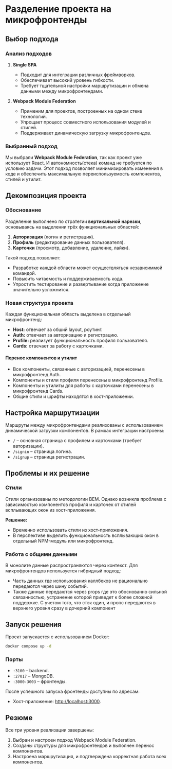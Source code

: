 # Разделение проекта на микрофронтенды

## Выбор подхода

### Анализ подходов

1. **Single SPA**
   - Подходит для интеграции различных фреймворков.
   - Обеспечивает высокий уровень гибкости.
   - Требует тщательной настройки маршрутизации и обмена данными между микрофронтендами.

2. **Webpack Module Federation**
   - Применим для проектов, построенных на одном стеке технологий.
   - Упрощает процесс совместного использования модулей и стилей.
   - Поддерживает динамическую загрузку микрофронтендов.

### Выбранный подход
Мы выбрали **Webpack Module Federation**, так как проект уже использует React. И автономность(стека) команд не требуется по условию задачи. Этот подход позволяет минимизировать изменения в коде и обеспечить максимальную переиспользуемость компонентов, стилей и утилит.

## Декомпозиция проекта

### Обоснование
Разделение выполнено по стратегии **вертикальной нарезки**, основываясь на выделении трёх функциональных областей:
1. **Авторизация** (логин и регистрация).
2. **Профиль** (редактирование данных пользователя).
3. **Карточки** (просмотр, добавление, удаление, лайки).

Такой подход позволяет:
- Разработке каждой области может осуществляться независиммой командой.
- Повысить читаемость и поддерживаемость кода.
- Упростить тестирование и развертывание когда приложение значительно усложнится.

### Новая структура проекта

Каждая функциональная область выделена в отдельный микрофронтенд:
- **Host:** отвечает за обший layout, роутинг.
- **Auth:** отвечает за авторизацию и регистрацию.
- **Profile:** реализует функциональность профиля пользователя.
- **Cards:** отвечает за работу с карточками.

#### Перенос компонентов и утилит
- Все компоненты, связанные с авторизацией, перенесены в микрофронтенд Auth.
- Компоненты и стили профиля перенесены в микрофронтенд Profile.
- Компоненты и утилиты для работы с карточками перенесены в микрофронтенд Cards.
- Общие стили и шрифты находятся в хост-приложении.

## Настройка маршрутизации

Маршруты между микрофронтендами реализованы с использованием динамической загрузки компонентов. В рамках интеграции настроены:
- `/` – основная страница с профилем и карточками (требует авторизации).
- `/signin` – страница логина.
- `/signup` – страница регистрации.

## Проблемы и их решение

### Стили
Стили организованы по методологии BEM. Однако возникла проблема с зависимостью компонентов профиля и карточек от стилей всплывающих окон из хост-приложения. 

**Решение:**
- Временно использовать стили из хост-приложения.
- В перспективе выделить функциональность всплывающих окон в отдельный NPM-модуль или микрофронтенд.

### Работа с общими данными
В монолите данные распространяются через контекст. Для микрофронтендов используется гибридный подход:
- Часть данных где использования каллбеков не рационально передаются через шину событий.
- Также данные передаются через props где это обоснованно сильной связанностью, устранение которой приведет к более сложной поддержке. С учетом того, что стэк один, и пропс передаются в верхнего уровня сразу в дочерний компонент

## Запуск решения

Проект запускается с использованием Docker:
```bash
docker compose up -d
```

### Порты
- `:3100` – backend.
- `:27017` – MongoDB.
- `:3000-3003` – фронтенды.

После успешного запуска фронтенды доступны по адресам:
- Хост-приложение: [http://localhost:3000](http://localhost:3000).

## Резюме

Все три уровня реализации завершены:
1. Выбран и настроен подход Webpack Module Federation.
2. Созданы структуры для микрофронтендов и выполнен перенос компонентов.
3. Настроена маршрутизация, и подтверждена корректная работа всех компонентов.
